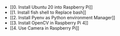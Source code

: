 - [[0. Install Ubuntu 20 into Raspberry Pi]]
- [[1. Install fish shell to Replace bash]]
- [[2. Install Pyenv as Python environment Manager]]
- [[3. Install OpenCV in Raspberry Pi 4]]
- [[4. Use Camera in Raspberry Pi]]